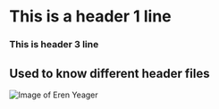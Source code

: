 # This is a header 1 line
### This is header 3 line

## Used to know different header files


![Image of Eren Yeager](https://static.wikia.nocookie.net/shingekinokyojin/images/6/69/Eren_Yeager_character_image.png/revision/latest?cb=20200910221354)
